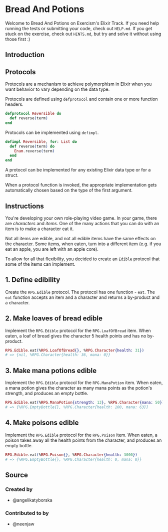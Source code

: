 # Bread And Potions

Welcome to Bread And Potions on Exercism's Elixir Track.
If you need help running the tests or submitting your code, check out `HELP.md`.
If you get stuck on the exercise, check out `HINTS.md`, but try and solve it without using those first :)

## Introduction

## Protocols

Protocols are a mechanism to achieve polymorphism in Elixir when you want behavior to vary depending on the data type.

Protocols are defined using `defprotocol` and contain one or more function headers.

```elixir
defprotocol Reversible do
  def reverse(term)
end
```

Protocols can be implemented using `defimpl`.

```elixir
defimpl Reversible, for: List do
  def reverse(term) do
    Enum.reverse(term)
  end
end
```

A protocol can be implemented for any existing Elixir data type or for a struct.

When a protocol function is invoked, the appropriate implementation gets automatically chosen based on the type of the first argument.

## Instructions

You're developing your own role-playing video game. In your game, there are _characters_ and _items_. One of the many actions that you can do with an item is to make a character eat it.

Not all items are edible, and not all edible items have the same effects on the character. Some items, when eaten, turn into a different item (e.g. if you eat an apple, you are left with an apple core).

To allow for all that flexibility, you decided to create an `Edible` protocol that some of the items can implement.

## 1. Define edibility

Create the `RPG.Edible` protocol. The protocol has one function - `eat`. The `eat` function accepts an item and a character and returns a by-product and a character.

## 2. Make loaves of bread edible

Implement the `RPG.Edible` protocol for the `RPG.LoafOfBread` item. When eaten, a loaf of bread gives the character 5 health points and has no by-product.

```elixir
RPG.Edible.eat(%RPG.LoafOfBread{}, %RPG.Character{health: 31})
# => {nil, %RPG.Character{health: 36, mana: 0}}
```

## 3. Make mana potions edible

Implement the `RPG.Edible` protocol for the `RPG.ManaPotion` item. When eaten, a mana potion gives the character as many mana points as the potion's strength, and produces an empty bottle.

```elixir
RPG.Edible.eat(%RPG.ManaPotion{strength: 13}, %RPG.Character{mana: 50})
# => {%RPG.EmptyBottle{}, %RPG.Character{health: 100, mana: 63}}
```

## 4. Make poisons edible

Implement the `RPG.Edible` protocol for the `RPG.Poison` item. When eaten, a poison takes away all the health points from the character, and produces an empty bottle.

```elixir
RPG.Edible.eat(%RPG.Poison{}, %RPG.Character{health: 3000})
# => {%RPG.EmptyBottle{}, %RPG.Character{health: 0, mana: 0}}
```

## Source

### Created by

- @angelikatyborska

### Contributed to by

- @neenjaw